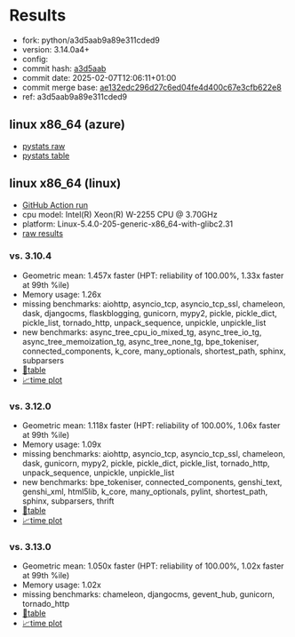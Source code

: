 # Results

- fork: python/a3d5aab9a89e311cded9
- version: 3.14.0a4+
- config: 
- commit hash: [a3d5aab](https://github.com/python/cpython/commit/a3d5aab)
- commit date: 2025-02-07T12:06:11+01:00
- commit merge base: [ae132edc296d27c6ed04fe4d400c67e3cfb622e8](https://github.com/python/cpython/commit/ae132edc296d27c6ed04fe4d400c67e3cfb622e8)
- ref: a3d5aab9a89e311cded9

## linux x86_64 (azure)

- [pystats raw](bm-20250207-azure-x86_64-python-a3d5aab9a89e311cded9-3.14.0a4%2B-a3d5aab-pystats.json)
- [pystats table](bm-20250207-azure-x86_64-python-a3d5aab9a89e311cded9-3.14.0a4%2B-a3d5aab-pystats.md)

## linux x86_64 (linux)

- [GitHub Action run](https://github.com/faster-cpython/benchmarking/actions/runs/13199187682)
- cpu model: Intel(R) Xeon(R) W-2255 CPU @ 3.70GHz
- platform: Linux-5.4.0-205-generic-x86_64-with-glibc2.31
- [raw results](bm-20250207-linux-x86_64-python-a3d5aab9a89e311cded9-3.14.0a4%2B-a3d5aab.json)

### vs. 3.10.4

- Geometric mean: 1.457x faster (HPT: reliability of 100.00%, 1.33x faster at 99th %ile)
- Memory usage: 1.26x
- missing benchmarks: aiohttp, asyncio_tcp, asyncio_tcp_ssl, chameleon, dask, djangocms, flaskblogging, gunicorn, mypy2, pickle, pickle_dict, pickle_list, tornado_http, unpack_sequence, unpickle, unpickle_list
- new benchmarks: async_tree_cpu_io_mixed_tg, async_tree_io_tg, async_tree_memoization_tg, async_tree_none_tg, bpe_tokeniser, connected_components, k_core, many_optionals, shortest_path, sphinx, subparsers
- [📄table](bm-20250207-linux-x86_64-python-a3d5aab9a89e311cded9-3.14.0a4%2B-a3d5aab-vs-3.10.4.md)
- [📈time plot](bm-20250207-linux-x86_64-python-a3d5aab9a89e311cded9-3.14.0a4%2B-a3d5aab-vs-3.10.4.svg)

### vs. 3.12.0

- Geometric mean: 1.118x faster (HPT: reliability of 100.00%, 1.06x faster at 99th %ile)
- Memory usage: 1.09x
- missing benchmarks: aiohttp, asyncio_tcp, asyncio_tcp_ssl, chameleon, dask, gunicorn, mypy2, pickle, pickle_dict, pickle_list, tornado_http, unpack_sequence, unpickle, unpickle_list
- new benchmarks: bpe_tokeniser, connected_components, genshi_text, genshi_xml, html5lib, k_core, many_optionals, pylint, shortest_path, sphinx, subparsers, thrift
- [📄table](bm-20250207-linux-x86_64-python-a3d5aab9a89e311cded9-3.14.0a4%2B-a3d5aab-vs-3.12.0.md)
- [📈time plot](bm-20250207-linux-x86_64-python-a3d5aab9a89e311cded9-3.14.0a4%2B-a3d5aab-vs-3.12.0.svg)

### vs. 3.13.0

- Geometric mean: 1.050x faster (HPT: reliability of 100.00%, 1.02x faster at 99th %ile)
- Memory usage: 1.02x
- missing benchmarks: chameleon, djangocms, gevent_hub, gunicorn, tornado_http
- [📄table](bm-20250207-linux-x86_64-python-a3d5aab9a89e311cded9-3.14.0a4%2B-a3d5aab-vs-3.13.0.md)
- [📈time plot](bm-20250207-linux-x86_64-python-a3d5aab9a89e311cded9-3.14.0a4%2B-a3d5aab-vs-3.13.0.svg)

